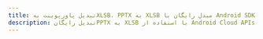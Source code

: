 ---title: تبدیل پاورپوینت بهXLSB، PPTX به XLSB مبدل رایگان یا Android SDKdescription: تبدیل رایگانPPTX به XLSB با استفاده از Android Cloud APIs & SDK. همچنین اسناد Microsoft PowerPoint را در Cloud ایجاد، ویرایش و رندر کنید.---